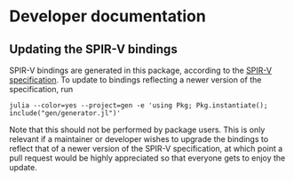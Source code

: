 # Developer documentation

## Updating the SPIR-V bindings

SPIR-V bindings are generated in this package, according to the [SPIR-V specification](https://registry.khronos.org/SPIR-V/).
To update to bindings reflecting a newer version of the specification, run

```
julia --color=yes --project=gen -e 'using Pkg; Pkg.instantiate(); include("gen/generator.jl")'
```

Note that this should not be performed by package users. This is only relevant if a maintainer or developer wishes to upgrade the bindings to reflect that of a newer version of the SPIR-V specification, at which point a pull request would be highly appreciated so that everyone gets to enjoy the update.
